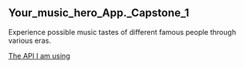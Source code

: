 ## Your_music_hero_App._Capstone_1
Experience possible music tastes of different famous people through various eras.  

[The API I am using](https://developer.spotify.com/)
